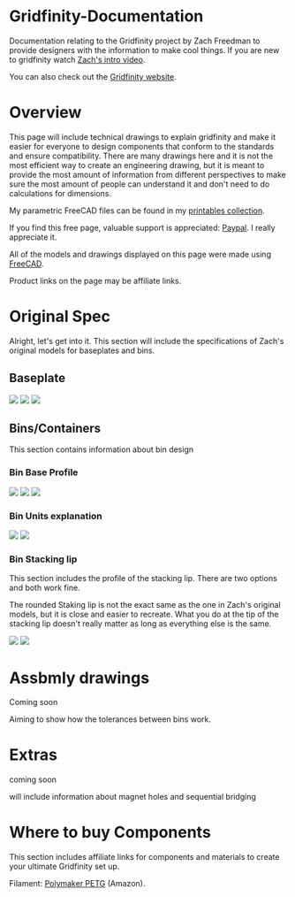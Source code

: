 # Gridfinity-Documentation
Documentation relating to the Gridfinity project by Zach Freedman to provide designers with the information to make cool things. If you are new to gridfinity watch [Zach's intro video](https://www.youtube.com/watch?v=ra_9zU-mnl8).

You can also check out the [Gridfinity website](https://gridfinity.xyz/).

# Overview 
This page will include technical drawings to explain gridfinity and make it easier for everyone to design components that conform to the standards and ensure compatibility. There are many drawings here and it is not the most efficient way to create an engineering drawing, but it is meant to provide the most amount of information from different perspectives to make sure the most amount of people can understand it and don't need to do calculations for dimensions. 


My parametric FreeCAD files can be found in my [printables collection](https://www.printables.com/@Stu142_524934/collections/969910).

If you find this free page, valuable support is appreciated: [Paypal](http://paypal.me/Stu142). I really appreciate it. 

All of the models and drawings displayed on this page were made using [FreeCAD](https://www.freecad.org/).

Product links on the page may be affiliate links. 

# Original Spec
Alright, let's get into it. This section will include the specifications of Zach's original models for baseplates and bins. 

## Baseplate
<img src="drawing_svg/baseplate_profile.svg">
<img src="drawing_svg/baseplate_total_width.svg">
<img src="drawing_svg/baseplate_radius.svg">

## Bins/Containers
This section contains information about bin design 

### Bin Base Profile
<img src="drawing_svg/bin_bottom_profile.svg">
<img src="drawing_svg/bin_profile_width.svg">

<img src="drawing_svg/bin_radius.svg">

### Bin Units explanation

<img src="drawing_svg/bin_total_width.svg">
<img src="drawing_svg/bin_total_height.svg">

### Bin Stacking lip
This section includes the profile of the stacking lip. There are two options and both work fine. 

The rounded Staking lip is not the exact same as the one in Zach's original models, but it is close and easier to recreate. What you do at the tip of the stacking lip doesn't really matter as long as everything else is the same. 

<img src="drawing_svg/bin_round_stacking_lip_profile.svg">
<img src="drawing_svg/bin_sharp_stacking_lip_profile.svg">

# Assbmly drawings 
Coming soon

Aiming to show how the tolerances between bins work. 


# Extras
coming soon

will include information about magnet holes and sequential bridging 

# Where to buy Components 
This section includes affiliate links for components and materials to create your ultimate Gridfinity set up. 

Filament: [Polymaker PETG](https://geni.us/CBTpq) (Amazon).

